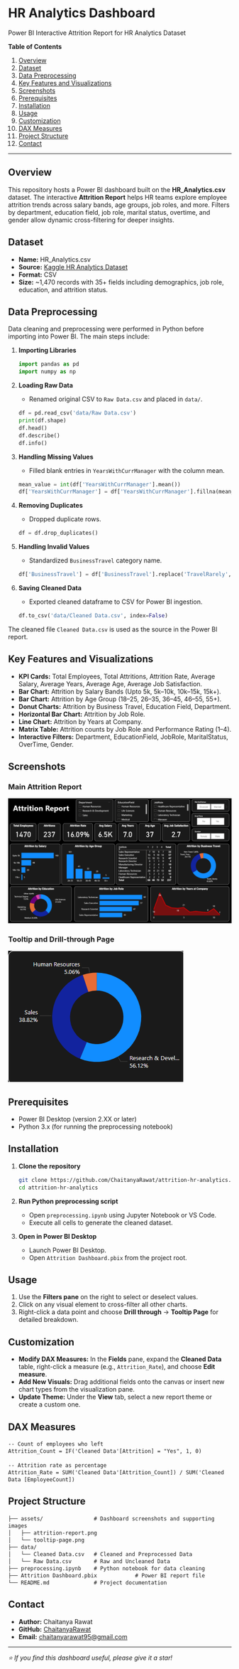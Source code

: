# HR Analytics Dashboard


Power BI Interactive Attrition Report for HR Analytics Dataset

**Table of Contents**

1. [Overview](#overview)
2. [Dataset](#dataset)
3. [Data Preprocessing](#data-preprocessing)
4. [Key Features and Visualizations](#key-features-and-visualizations)
5. [Screenshots](#screenshots)
6. [Prerequisites](#prerequisites)
7. [Installation](#installation)
8. [Usage](#usage)
9. [Customization](#customization)
10. [DAX Measures](#dax-measures)
11. [Project Structure](#project-structure)
12. [Contact](#contact)

---

## Overview

This repository hosts a Power BI dashboard built on the **HR\_Analytics.csv** dataset. The interactive **Attrition Report** helps HR teams explore employee attrition trends across salary bands, age groups, job roles, and more. Filters by department, education field, job role, marital status, overtime, and gender allow dynamic cross-filtering for deeper insights.

## Dataset

* **Name:** HR\_Analytics.csv
* **Source:** [Kaggle HR Analytics Dataset](https://www.kaggle.com/code/xokent/hr-analytics-dataset-eda/input)
* **Format:** CSV
* **Size:** \~1,470 records with 35+ fields including demographics, job role, education, and attrition status.

## Data Preprocessing

Data cleaning and preprocessing were performed in Python before importing into Power BI. The main steps include:

1. **Importing Libraries**

   ```python
   import pandas as pd
   import numpy as np
   ```
2. **Loading Raw Data**

   * Renamed original CSV to `Raw Data.csv` and placed in `data/`.

   ```python
   df = pd.read_csv('data/Raw Data.csv')  
   print(df.shape)  
   df.head()  
   df.describe()  
   df.info()
   ```
3. **Handling Missing Values**

   * Filled blank entries in `YearsWithCurrManager` with the column mean.

   ```python
   mean_value = int(df['YearsWithCurrManager'].mean())  
   df['YearsWithCurrManager'] = df['YearsWithCurrManager'].fillna(mean_value)
   ```
4. **Removing Duplicates**

   * Dropped duplicate rows.

   ```python
   df = df.drop_duplicates()
   ```
5. **Handling Invalid Values**

   * Standardized `BusinessTravel` category name.

   ```python
   df['BusinessTravel'] = df['BusinessTravel'].replace('TravelRarely', 'Travel_Rarely')
   ```
6. **Saving Cleaned Data**

   * Exported cleaned dataframe to CSV for Power BI ingestion.

   ```python
   df.to_csv('data/Cleaned Data.csv', index=False)
   ```

The cleaned file `Cleaned Data.csv` is used as the source in the Power BI report.

## Key Features and Visualizations

* **KPI Cards:** Total Employees, Total Attritions, Attrition Rate, Average Salary, Average Years, Average Age, Average Job Satisfaction.
* **Bar Chart:** Attrition by Salary Bands (Upto 5k, 5k–10k, 10k–15k, 15k+).
* **Bar Chart:** Attrition by Age Group (18–25, 26–35, 36–45, 46–55, 55+).
* **Donut Charts:** Attrition by Business Travel, Education Field, Department.
* **Horizontal Bar Chart:** Attrition by Job Role.
* **Line Chart:** Attrition by Years at Company.
* **Matrix Table:** Attrition counts by Job Role and Performance Rating (1–4).
* **Interactive Filters:** Department, EducationField, JobRole, MaritalStatus, OverTime, Gender.

## Screenshots

### Main Attrition Report

![Attrition Report](assets/attrition-report.png)

### Tooltip and Drill-through Page

![Tooltip Page](assets/tooltip-page.png)



## Prerequisites

* Power BI Desktop (version 2.XX or later)
* Python 3.x (for running the preprocessing notebook)

## Installation

1. **Clone the repository**

   ```bash
   git clone https://github.com/ChaitanyaRawat/attrition-hr-analytics.git
   cd attrition-hr-analytics
   ```

2. **Run Python preprocessing script**

   * Open `preprocessing.ipynb` using Jupyter Notebook or VS Code.
   * Execute all cells to generate the cleaned dataset.

3. **Open in Power BI Desktop**

   * Launch Power BI Desktop.
   * Open `Attrition Dashboard.pbix` from the project root.

## Usage

1. Use the **Filters pane** on the right to select or deselect values.
2. Click on any visual element to cross-filter all other charts.
3. Right-click a data point and choose **Drill through** → **Tooltip Page** for detailed breakdown.

## Customization

* **Modify DAX Measures:** In the **Fields** pane, expand the **Cleaned Data** table, right-click a measure (e.g., `Attrition_Rate`), and choose **Edit measure**.
* **Add New Visuals:** Drag additional fields onto the canvas or insert new chart types from the visualization pane.
* **Update Theme:** Under the **View** tab, select a new report theme or create a custom one.

## DAX Measures

```DAX
-- Count of employees who left
Attrition_Count = IF('Cleaned Data'[Attrition] = "Yes", 1, 0)

-- Attrition rate as percentage
Attrition_Rate = SUM('Cleaned Data'[Attrition_Count]) / SUM('Cleaned Data [EmployeeCount])
```



## Project Structure

```
├── assets/                # Dashboard screenshots and supporting images
│   ├── attrition-report.png
│   └── tooltip-page.png
├── data/                  
│   └── Cleaned Data.csv   # Cleaned and Preprocessed Data
│   └── Raw Data.csv       # Raw and Uncleaned Data
├── preprocessing.ipynb    # Python notebook for data cleaning
├── Attrition Dashboard.pbix            # Power BI report file
└── README.md              # Project documentation
```




## Contact

* **Author:** Chaitanya Rawat
* **GitHub:** [ChaitanyaRawat](https://github.com/ChaitanyaRawat)
* **Email:** [chaitanyarawat95@gmail.com](mailto:chaitanyarawat95@gmail.com)

---

*⭐ If you find this dashboard useful, please give it a star!*
